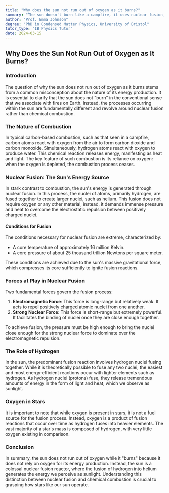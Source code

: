 ```yaml
---
title: "Why does the sun not run out of oxygen as it burns?"
summary: "The sun doesn't burn like a campfire, it uses nuclear fusion, where hydrogen atoms fuse to create helium, releasing energy as sunlight. This process doesn't require oxygen and is powered by gravity, creating intense pressure and heat in the sun's core."
author: "Prof. Emma Johnson"
degree: "PhD in Condensed Matter Physics, University of Bristol"
tutor_type: "IB Physics Tutor"
date: 2024-03-15
---
```


## Why Does the Sun Not Run Out of Oxygen as It Burns?

### Introduction

The question of why the sun does not run out of oxygen as it burns stems from a common misconception about the nature of its energy production. It is essential to clarify that the sun does not "burn" in the conventional sense that we associate with fires on Earth. Instead, the processes occurring within the sun are fundamentally different and revolve around nuclear fusion rather than chemical combustion.

### The Nature of Combustion

In typical carbon-based combustion, such as that seen in a campfire, carbon atoms react with oxygen from the air to form carbon dioxide and carbon monoxide. Simultaneously, hydrogen atoms react with oxygen to produce water. This chemical reaction releases energy, manifesting as heat and light. The key feature of such combustion is its reliance on oxygen: when the oxygen is depleted, the combustion process ceases. 

### Nuclear Fusion: The Sun's Energy Source

In stark contrast to combustion, the sun's energy is generated through nuclear fusion. In this process, the nuclei of atoms, primarily hydrogen, are fused together to create larger nuclei, such as helium. This fusion does not require oxygen or any other material; instead, it demands immense pressure and heat to overcome the electrostatic repulsion between positively charged nuclei.

#### Conditions for Fusion

The conditions necessary for nuclear fusion are extreme, characterized by:

- A core temperature of approximately $16 \text{ million Kelvin}$.
- A core pressure of about $25 \text{ thousand trillion Newtons per square meter}$.

These conditions are achieved due to the sun's massive gravitational force, which compresses its core sufficiently to ignite fusion reactions.

### Forces at Play in Nuclear Fusion

Two fundamental forces govern the fusion process:

1. **Electromagnetic Force**: This force is long-range but relatively weak. It acts to repel positively charged atomic nuclei from one another.
2. **Strong Nuclear Force**: This force is short-range but extremely powerful. It facilitates the binding of nuclei once they are close enough together.

To achieve fusion, the pressure must be high enough to bring the nuclei close enough for the strong nuclear force to dominate over the electromagnetic repulsion.

### The Role of Hydrogen

In the sun, the predominant fusion reaction involves hydrogen nuclei fusing together. While it is theoretically possible to fuse any two nuclei, the easiest and most energy-efficient reactions occur with lighter elements such as hydrogen. As hydrogen nuclei (protons) fuse, they release tremendous amounts of energy in the form of light and heat, which we observe as sunlight.

### Oxygen in Stars

It is important to note that while oxygen is present in stars, it is not a fuel source for the fusion process. Instead, oxygen is a product of fusion reactions that occur over time as hydrogen fuses into heavier elements. The vast majority of a star's mass is composed of hydrogen, with very little oxygen existing in comparison.

### Conclusion

In summary, the sun does not run out of oxygen while it "burns" because it does not rely on oxygen for its energy production. Instead, the sun is a colossal nuclear fusion reactor, where the fusion of hydrogen into helium generates the energy we perceive as sunlight. Understanding this distinction between nuclear fusion and chemical combustion is crucial to grasping how stars like our sun operate.
    